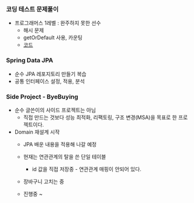 ### 코딩 테스트 문제풀이
 - 프로그래머스 1레벨 : 완주하지 못한 선수
   - 해시 문제
   - getOrDefault 사용, 카운팅
   - [코드](https://github.com/qnddjKJH/bj-algorithm/blob/master/programmers/level1/NotCompletionPlayer.java)

### Spring Data JPA
 - 순수 JPA 레포지토리 만들기 복습
 - 공통 인터페이스 설정, 적용, 분석
   
### Side Project - ByeBuying
 - 순수 글쓴이의 사이드 프로젝트는 아님
    - 직접 만드는 것보다 성능 최적화, 리팩토링, 구조 변경(MSA)을 목표로 한 프로젝트이다.
 - Domain 재설계 시작
    - JPA 배운 내용을 적용해 나갈 예정
    - 현재는 연관관계의 탈을 쓴 단일 테이블
        - id 값을 직접 저장중 - 연관관계 매핑이 안되어 있다.
    - 장바구니 고치는 중

    - 진행중 ~ 
